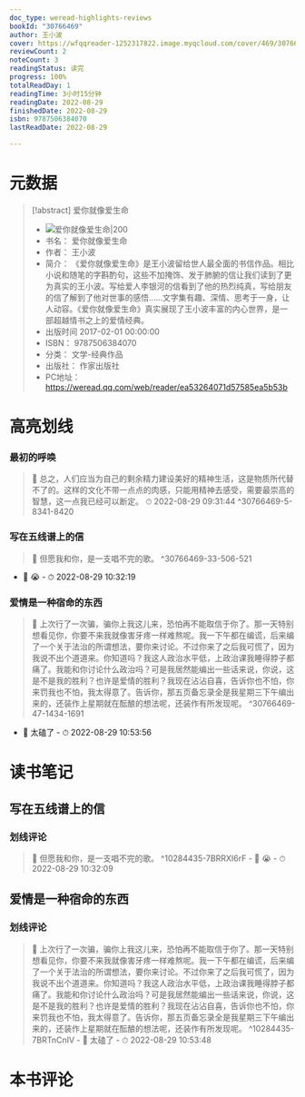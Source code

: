 ```yaml
---
doc_type: weread-highlights-reviews
bookId: "30766469"
author: 王小波
cover: https://wfqqreader-1252317822.image.myqcloud.com/cover/469/30766469/t7_30766469.jpg
reviewCount: 2
noteCount: 3
readingStatus: 读完
progress: 100%
totalReadDay: 1
readingTime: 3小时15分钟
readingDate: 2022-08-29
finishedDate: 2022-08-29
isbn: 9787506384070
lastReadDate: 2022-08-29

---
```

# 元数据
> [!abstract] 爱你就像爱生命
> - ![ 爱你就像爱生命|200](https://wfqqreader-1252317822.image.myqcloud.com/cover/469/30766469/t7_30766469.jpg)
> - 书名： 爱你就像爱生命
> - 作者： 王小波
> - 简介： 《爱你就像爱生命》是王小波留给世人最全面的书信作品。相比小说和随笔的字斟酌句，这些不加掩饰、发于肺腑的信让我们读到了更为真实的王小波。写给爱人李银河的信看到了他的热烈纯真，写给朋友的信了解到了他对世事的感悟……文字集有趣、深情、思考于一身，让人动容。《爱你就像爱生命》真实展现了王小波丰富的内心世界，是一部超越情书之上的爱情经典。
> - 出版时间 2017-02-01 00:00:00
> - ISBN： 9787506384070
> - 分类： 文学-经典作品
> - 出版社： 作家出版社
> - PC地址：https://weread.qq.com/web/reader/ea53264071d57585ea5b53b

# 高亮划线

### 最初的呼唤

> 📌 总之，人们应当为自己的剩余精力建设美好的精神生活，这是物质所代替不了的。这样的文化不带一点点的肉感，只能用精神去感受，需要最崇高的智慧，这一点我已经可以断定。 
> ⏱ 2022-08-29 09:31:44 ^30766469-5-8341-8420

### 写在五线谱上的信

> 📌  但愿我和你，是一支唱不完的歌。 ^30766469-33-506-521
- 💭 😭 - ⏱ 2022-08-29 10:32:19 

### 爱情是一种宿命的东西

> 📌  上次行了一次骗，骗你上我这儿来，恐怕再不能取信于你了。那一天特别想看见你，你要不来我就像害牙疼一样难熬呢。我一下午都在编谎，后来编了一个关于法治的所谓想法，要你来讨论。不过你来了之后我可慌了，因为我说不出个道道来。你知道吗？我这人政治水平低，上政治课我睡得脖子都痛了。我能和你讨论什么政治吗？可是我居然能编出一些话来说，你说，这是不是我的胜利？也许是爱情的胜利？我现在沾沾自喜，告诉你也不怕，你来罚我也不怕，我太得意了。告诉你，那五页备忘录全是我星期三下午编出来的，还装作上星期就在酝酿的想法呢，还装作有所发现呢。 ^30766469-47-1434-1691
- 💭 太磕了 - ⏱ 2022-08-29 10:53:56 

# 读书笔记

## 写在五线谱上的信

### 划线评论
> 📌 但愿我和你，是一支唱不完的歌。  ^10284435-7BRRXI6rF
    - 💭 😭
    - ⏱ 2022-08-29 10:32:09
   
## 爱情是一种宿命的东西

### 划线评论
> 📌 上次行了一次骗，骗你上我这儿来，恐怕再不能取信于你了。那一天特别想看见你，你要不来我就像害牙疼一样难熬呢。我一下午都在编谎，后来编了一个关于法治的所谓想法，要你来讨论。不过你来了之后我可慌了，因为我说不出个道道来。你知道吗？我这人政治水平低，上政治课我睡得脖子都痛了。我能和你讨论什么政治吗？可是我居然能编出一些话来说，你说，这是不是我的胜利？也许是爱情的胜利？我现在沾沾自喜，告诉你也不怕，你来罚我也不怕，我太得意了。告诉你，那五页备忘录全是我星期三下午编出来的，还装作上星期就在酝酿的想法呢，还装作有所发现呢。  ^10284435-7BRTnCnIV
    - 💭 太磕了
    - ⏱ 2022-08-29 10:53:48
   
# 本书评论
